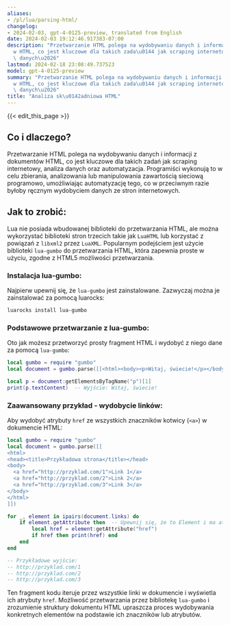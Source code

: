 ```yaml
---
aliases:
- /pl/lua/parsing-html/
changelog:
- 2024-02-03, gpt-4-0125-preview, translated from English
date: 2024-02-03 19:12:46.917383-07:00
description: "Przetwarzanie HTML polega na wydobywaniu danych i informacji z dokument\xF3\
  w HTML, co jest kluczowe dla takich zada\u0144 jak scraping internetowy, analiza\
  \ danych\u2026"
lastmod: 2024-02-18 23:08:49.737523
model: gpt-4-0125-preview
summary: "Przetwarzanie HTML polega na wydobywaniu danych i informacji z dokument\xF3\
  w HTML, co jest kluczowe dla takich zada\u0144 jak scraping internetowy, analiza\
  \ danych\u2026"
title: "Analiza sk\u0142adniowa HTML"
---
```


{{< edit_this_page >}}

## Co i dlaczego?
Przetwarzanie HTML polega na wydobywaniu danych i informacji z dokumentów HTML, co jest kluczowe dla takich zadań jak scraping internetowy, analiza danych oraz automatyzacja. Programiści wykonują to w celu zbierania, analizowania lub manipulowania zawartością sieciową programowo, umożliwiając automatyzację tego, co w przeciwnym razie byłoby ręcznym wydobyciem danych ze stron internetowych.

## Jak to zrobić:
Lua nie posiada wbudowanej biblioteki do przetwarzania HTML, ale można wykorzystać biblioteki stron trzecich takie jak `LuaHTML` lub korzystać z powiązań z `libxml2` przez `LuaXML`. Popularnym podejściem jest użycie biblioteki `lua-gumbo` do przetwarzania HTML, która zapewnia proste w użyciu, zgodne z HTML5 możliwości przetwarzania.

### Instalacja lua-gumbo:
Najpierw upewnij się, że `lua-gumbo` jest zainstalowane. Zazwyczaj można je zainstalować za pomocą luarocks:

```sh
luarocks install lua-gumbo
```

### Podstawowe przetwarzanie z lua-gumbo:
Oto jak możesz przetworzyć prosty fragment HTML i wydobyć z niego dane za pomocą `lua-gumbo`:

```lua
local gumbo = require "gumbo"
local document = gumbo.parse([[<html><body><p>Witaj, świecie!</p></body></html>]]

local p = document:getElementsByTagName("p")[1]
print(p.textContent)  -- Wyjście: Witaj, świecie!
```

### Zaawansowany przykład - wydobycie linków:
Aby wydobyć atrybuty `href` ze wszystkich znaczników kotwicy (`<a>`) w dokumencie HTML:

```lua
local gumbo = require "gumbo"
local document = gumbo.parse([[
<html>
<head><title>Przykładowa strona</title></head>
<body>
  <a href="http://przyklad.com/1">Link 1</a>
  <a href="http://przyklad.com/2">Link 2</a>
  <a href="http://przyklad.com/3">Link 3</a>
</body>
</html>
]])

for _, element in ipairs(document.links) do
    if element.getAttribute then  -- Upewnij się, że to Element i ma atrybuty
        local href = element:getAttribute("href")
        if href then print(href) end
    end
end

-- Przykładowe wyjście:
-- http://przyklad.com/1
-- http://przyklad.com/2
-- http://przyklad.com/3
```

Ten fragment kodu iteruje przez wszystkie linki w dokumencie i wyświetla ich atrybuty `href`. Możliwość przetwarzania przez bibliotekę `lua-gumbo` i zrozumienie struktury dokumentu HTML upraszcza proces wydobywania konkretnych elementów na podstawie ich znaczników lub atrybutów.

